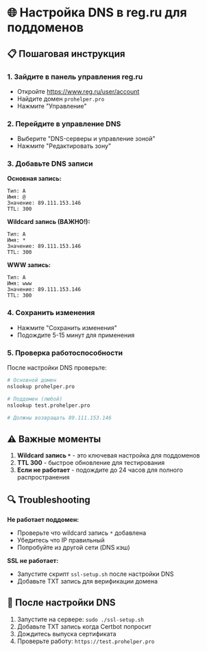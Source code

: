 # 🌐 Настройка DNS в reg.ru для поддоменов

## 📋 Пошаговая инструкция

### 1. Зайдите в панель управления reg.ru
- Откройте https://www.reg.ru/user/account
- Найдите домен `prohelper.pro`
- Нажмите "Управление"

### 2. Перейдите в управление DNS
- Выберите "DNS-серверы и управление зоной"
- Нажмите "Редактировать зону"

### 3. Добавьте DNS записи

**Основная запись:**
```
Тип: A
Имя: @
Значение: 89.111.153.146
TTL: 300
```

**Wildcard запись (ВАЖНО!):**
```
Тип: A  
Имя: *
Значение: 89.111.153.146
TTL: 300
```

**WWW запись:**
```
Тип: A
Имя: www
Значение: 89.111.153.146  
TTL: 300
```

### 4. Сохранить изменения
- Нажмите "Сохранить изменения"
- Подождите 5-15 минут для применения

### 5. Проверка работоспособности

После настройки DNS проверьте:

```bash
# Основной домен
nslookup prohelper.pro

# Поддомен (любой)  
nslookup test.prohelper.pro

# Должны возвращать 89.111.153.146
```

## ⚠️ Важные моменты

1. **Wildcard запись `*`** - это ключевая настройка для поддоменов
2. **TTL 300** - быстрое обновление для тестирования  
3. **Если не работает** - подождите до 24 часов для полного распространения

## 🔍 Troubleshooting

**Не работает поддомен:**
- Проверьте что wildcard запись `*` добавлена
- Убедитесь что IP правильный
- Попробуйте из другой сети (DNS кэш)

**SSL не работает:**
- Запустите скрипт `ssl-setup.sh` после настройки DNS
- Добавьте TXT запись для верификации домена

## 🚀 После настройки DNS

1. Запустите на сервере: `sudo ./ssl-setup.sh`
2. Добавьте TXT запись когда Certbot попросит
3. Дождитесь выпуска сертификата
4. Проверьте работу: `https://test.prohelper.pro` 